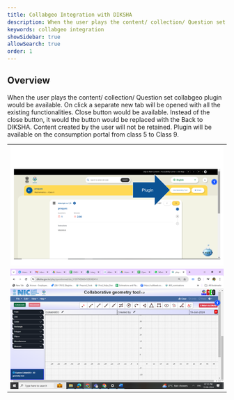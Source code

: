 ```yaml
---
title: Collabgeo Integration with DIKSHA
description: When the user plays the content/ collection/ Question set collabgeo plugin would be available
keywords: collabgeo integration
showSidebar: true
allowSearch: true
order: 1
---
```


## Overview

When the user plays the content/ collection/ Question set collabgeo plugin would be available. On click a separate new tab will be opened with all the existing functionalities. Close button would be available. Instead of the close button, it would the button would be replaced with the Back to DIKSHA. Content created by the user will not be retained. Plugin will be available on the consumption portal from class 5 to Class 9.

<table>
  <tr>
    <td>
      <img src="../images/collabgeointegration/img01.png">
    </td>
  </tr>
  <tr>
    <td>
      <img src="../images/collabgeointegration/img02.png"></td>
  </tr>
</table>